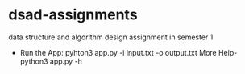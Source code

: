 # dsad-assignments
data structure and algorithm design assignment in semester 1

* Run the App:
  pyhton3 app.py -i input.txt -o output.txt
  More Help- python3 app.py -h